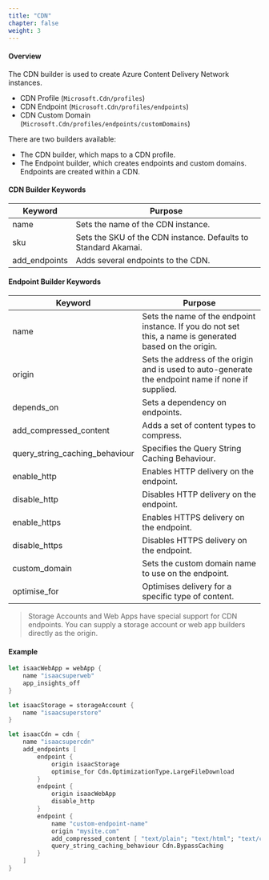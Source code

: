```yaml
---
title: "CDN"
chapter: false
weight: 3
---
```


#### Overview
The CDN builder is used to create Azure Content Delivery Network instances.

* CDN Profile (`Microsoft.Cdn/profiles`)
* CDN Endpoint (`Microsoft.Cdn/profiles/endpoints`)
* CDN Custom Domain (`Microsoft.Cdn/profiles/endpoints/customDomains`)

There are two builders available:
* The CDN builder, which maps to a CDN profile.
* The Endpoint builder, which creates endpoints and custom domains. Endpoints are created within a CDN.

#### CDN Builder Keywords
| Keyword | Purpose |
|-|-|
| name | Sets the name of the CDN instance. |
| sku | Sets the SKU of the CDN instance. Defaults to Standard Akamai. |
| add_endpoints | Adds several endpoints to the CDN. |

#### Endpoint Builder Keywords
| Keyword | Purpose |
|-|-|
| name | Sets the name of the endpoint instance. If you do not set this, a name is generated based on the origin. |
| origin | Sets the address of the origin and is used to auto-generate the endpoint name if none if supplied. |
| depends_on | Sets a dependency on endpoints. |
| add_compressed_content | Adds a set of content types to compress. |
| query_string_caching_behaviour | Specifies the Query String Caching Behaviour. |
| enable_http | Enables HTTP delivery on the endpoint. |
| disable_http | Disables HTTP delivery on the endpoint. |
| enable_https | Enables HTTPS delivery on the endpoint. |
| disable_https | Disables HTTPS delivery on the endpoint. |
| custom_domain | Sets the custom domain name to use on the endpoint. |
| optimise_for | Optimises delivery for a specific type of content. |

> Storage Accounts and Web Apps have special support for CDN endpoints. You can supply a storage
> account or web app builders directly as the origin.

#### Example
```fsharp
let isaacWebApp = webApp {
    name "isaacsuperweb"
    app_insights_off
}

let isaacStorage = storageAccount {
    name "isaacsuperstore"
}

let isaacCdn = cdn {
    name "isaacsupercdn"
    add_endpoints [
        endpoint {
            origin isaacStorage
            optimise_for Cdn.OptimizationType.LargeFileDownload
        }
        endpoint {
            origin isaacWebApp
            disable_http
        }
        endpoint {
            name "custom-endpoint-name"
            origin "mysite.com"
            add_compressed_content [ "text/plain"; "text/html"; "text/css" ]
            query_string_caching_behaviour Cdn.BypassCaching
        }
    ]
}
```